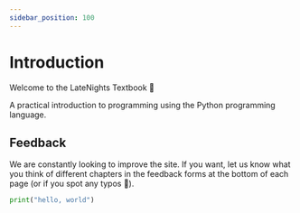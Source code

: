 ```yaml
---
sidebar_position: 100
---
```


# Introduction

Welcome to the LateNights Textbook :tada:

A practical introduction to programming using the Python programming language.

## Feedback

We are constantly looking to improve the site.
If you want, let us know what you think of different chapters in the feedback
forms at the bottom of each page (or if you spot any typos 
:slightly_smiling_face:).


```python
print("hello, world")
```